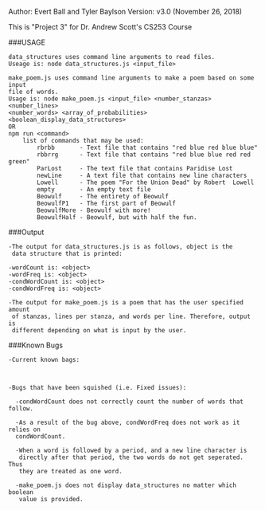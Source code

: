 Author: Evert Ball and Tyler Baylson
Version: v3.0 (November 26, 2018)

This is "Project 3" for Dr. Andrew Scott's CS253 Course


###USAGE

    data_structures uses command line arguments to read files.
    Useage is: node data_structures.js <input_file>

    make_poem.js uses command line arguments to make a poem based on some input
    file of words.
    Usage is: node make_poem.js <input_file> <number_stanzas> <number_lines> 
    <number_words> <array_of_probabilities> <boolean_display_data_structures>
    OR
    npm run <command>
        list of commands that may be used:
            rbrbb       - Text file that contains "red blue red blue blue"
            rbbrrg      - Text file that contains "red blue blue red red green"
            ParLost     - The text file that contains Paridise Lost
            newLine     - A text file that contains new line characters
            Lowell      - The poem "For the Union Dead" by Robert  Lowell
            empty       - An empty text file
            Beowulf     - The entirety of Beowulf
            BeowulfP1   - The first part of Beowulf
            BeowulfMore - Beowulf with more!
            BeowulfHalf - Beowulf, but with half the fun.

###Output

    -The output for data_structures.js is as follows, object is the 
     data structure that is printed:
    
    -wordCount is: <object>
    -wordFreq is: <object>
    -condWordCount is: <object>
    -condWordFreq is: <object>

    -The output for make_poem.js is a poem that has the user specified amount
     of stanzas, lines per stanza, and words per line. Therefore, output is
     different depending on what is input by the user.

###Known Bugs
    
    -Current known bags:



    -Bugs that have been squished (i.e. Fixed issues):
      
      -condWordCount does not correctly count the number of words that follow.
      
      -As a result of the bug above, condWordFreq does not work as it relies on
      condWordCount.

      -When a word is followed by a period, and a new line character is
       directly after that period, the two words do not get seperated. Thus
       they are treated as one word.
      
      -make_poem.js does not display data_structures no matter which boolean
       value is provided.

